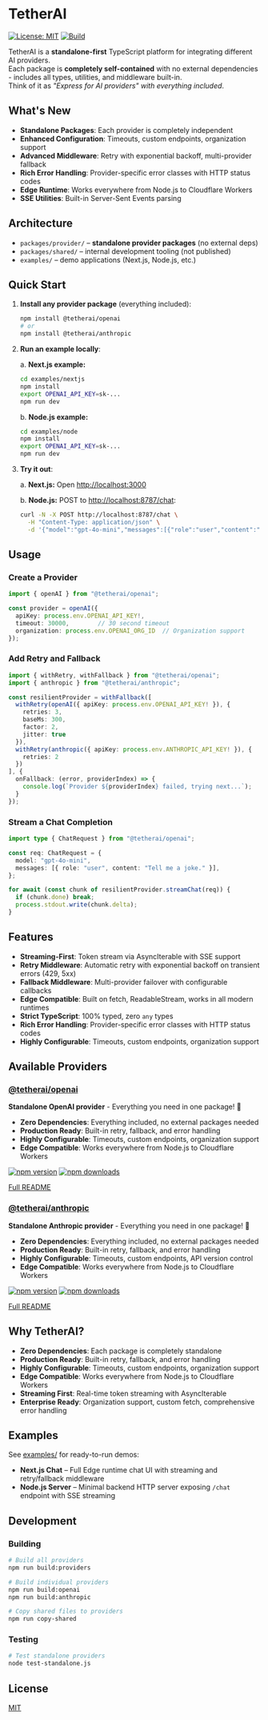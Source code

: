 # TetherAI

[![License: MIT](https://img.shields.io/badge/License-MIT-yellow.svg)](LICENSE)
[![Build](https://github.com/nbursa/TetherAI/actions/workflows/ci.yml/badge.svg)](https://github.com/nbursa/TetherAI/actions)

TetherAI is a **standalone-first** TypeScript platform for integrating different AI providers.  
Each package is **completely self-contained** with no external dependencies - includes all types, utilities, and middleware built-in.  
Think of it as _"Express for AI providers" with everything included_.

## What's New

- **Standalone Packages**: Each provider is completely independent
- **Enhanced Configuration**: Timeouts, custom endpoints, organization support
- **Advanced Middleware**: Retry with exponential backoff, multi-provider fallback
- **Rich Error Handling**: Provider-specific error classes with HTTP status codes
- **Edge Runtime**: Works everywhere from Node.js to Cloudflare Workers
- **SSE Utilities**: Built-in Server-Sent Events parsing

## Architecture

- `packages/provider/` – **standalone provider packages** (no external deps)
- `packages/shared/` – internal development tooling (not published)
- `examples/` – demo applications (Next.js, Node.js, etc.)

## Quick Start

1. **Install any provider package** (everything included):

   ```bash
   npm install @tetherai/openai
   # or
   npm install @tetherai/anthropic
   ```

2. **Run an example locally**:

   a. **Next.js example:**

   ```bash
   cd examples/nextjs
   npm install
   export OPENAI_API_KEY=sk-...
   npm run dev
   ```

   b. **Node.js example:**

   ```bash
   cd examples/node
   npm install
   export OPENAI_API_KEY=sk-...
   npm run dev
   ```

3. **Try it out**:

   a. **Next.js:** Open <http://localhost:3000>

   b. **Node.js:** POST to <http://localhost:8787/chat>:

      ```bash
      curl -N -X POST http://localhost:8787/chat \
        -H "Content-Type: application/json" \
        -d '{"model":"gpt-4o-mini","messages":[{"role":"user","content":"Hello!"}]}'
      ```

## Usage

### Create a Provider

```ts
import { openAI } from "@tetherai/openai";

const provider = openAI({ 
  apiKey: process.env.OPENAI_API_KEY!,
  timeout: 30000,        // 30 second timeout
  organization: process.env.OPENAI_ORG_ID  // Organization support
});
```

### Add Retry and Fallback

```ts
import { withRetry, withFallback } from "@tetherai/openai";
import { anthropic } from "@tetherai/anthropic";

const resilientProvider = withFallback([
  withRetry(openAI({ apiKey: process.env.OPENAI_API_KEY! }), { 
    retries: 3,
    baseMs: 300,
    factor: 2,
    jitter: true
  }),
  withRetry(anthropic({ apiKey: process.env.ANTHROPIC_API_KEY! }), { 
    retries: 2 
  })
], {
  onFallback: (error, providerIndex) => {
    console.log(`Provider ${providerIndex} failed, trying next...`);
  }
});
```

### Stream a Chat Completion

```ts
import type { ChatRequest } from "@tetherai/openai";

const req: ChatRequest = {
  model: "gpt-4o-mini",
  messages: [{ role: "user", content: "Tell me a joke." }],
};

for await (const chunk of resilientProvider.streamChat(req)) {
  if (chunk.done) break;
  process.stdout.write(chunk.delta);
}
```

## Features

- **Streaming-First**: Token stream via AsyncIterable with SSE support
- **Retry Middleware**: Automatic retry with exponential backoff on transient errors (429, 5xx)
- **Fallback Middleware**: Multi-provider failover with configurable callbacks
- **Edge Compatible**: Built on fetch, ReadableStream, works in all modern runtimes
- **Strict TypeScript**: 100% typed, zero `any` types
- **Rich Error Handling**: Provider-specific error classes with HTTP status codes
- **Highly Configurable**: Timeouts, custom endpoints, organization support

## Available Providers

### [@tetherai/openai](https://www.npmjs.com/package/@tetherai/openai)

**Standalone OpenAI provider** - Everything you need in one package! 🚀

- **Zero Dependencies**: Everything included, no external packages needed
- **Production Ready**: Built-in retry, fallback, and error handling
- **Highly Configurable**: Timeouts, custom endpoints, organization support
- **Edge Compatible**: Works everywhere from Node.js to Cloudflare Workers

[![npm version](https://img.shields.io/npm/v/@tetherai/openai.svg)](https://www.npmjs.com/package/@tetherai/openai)
[![npm downloads](https://img.shields.io/npm/dm/@tetherai/openai.svg)](https://www.npmjs.com/package/@tetherai/openai)

[Full README](https://github.com/nbursa/TetherAI/blob/main/packages/provider/openai/README.md)

### [@tetherai/anthropic](https://www.npmjs.com/package/@tetherai/anthropic)

**Standalone Anthropic provider** - Everything you need in one package! 🚀

- **Zero Dependencies**: Everything included, no external packages needed
- **Production Ready**: Built-in retry, fallback, and error handling
- **Highly Configurable**: Timeouts, custom endpoints, API version control
- **Edge Compatible**: Works everywhere from Node.js to Cloudflare Workers

[![npm version](https://img.shields.io/npm/v/@tetherai/anthropic.svg)](https://www.npmjs.com/package/@tetherai/anthropic)
[![npm downloads](https://img.shields.io/npm/dm/@tetherai/anthropic.svg)](https://www.npmjs.com/package/@tetherai/anthropic)

[Full README](https://github.com/nbursa/TetherAI/blob/main/packages/provider/anthropic/README.md)

## Why TetherAI?

- **Zero Dependencies**: Each package is completely standalone
- **Production Ready**: Built-in retry, fallback, and error handling
- **Highly Configurable**: Timeouts, custom endpoints, organization support
- **Edge Compatible**: Works everywhere from Node.js to Cloudflare Workers
- **Streaming First**: Real-time token streaming with AsyncIterable
- **Enterprise Ready**: Organization support, custom fetch, comprehensive error handling

## Examples

See [examples/](https://github.com/nbursa/TetherAI/tree/main/examples) for ready-to-run demos:

- **Next.js Chat** – Full Edge runtime chat UI with streaming and retry/fallback middleware
- **Node.js Server** – Minimal backend HTTP server exposing `/chat` endpoint with SSE streaming

## Development

### Building

```bash
# Build all providers
npm run build:providers

# Build individual providers
npm run build:openai
npm run build:anthropic

# Copy shared files to providers
npm run copy-shared
```

### Testing

```bash
# Test standalone providers
node test-standalone.js
```

## License

[MIT](LICENSE)
